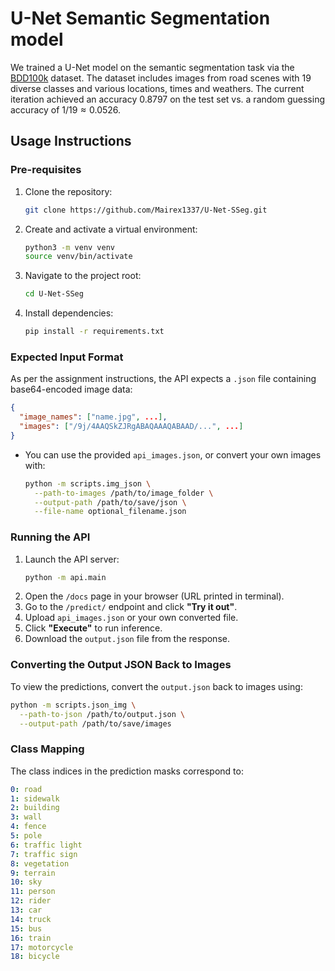 # U-Net Semantic Segmentation model

We trained a U-Net model on the semantic segmentation task via the [BDD100k](https://arxiv.org/abs/1805.04687) dataset. The dataset includes images from road scenes with 19 diverse classes and various locations, times and weathers. The current iteration achieved an accuracy $0.8797$ on the test set vs. a random guessing accuracy of $1/19 \approx 0.0526$.

## Usage Instructions
### Pre-requisites
1. Clone the repository:
   ```bash
   git clone https://github.com/Mairex1337/U-Net-SSeg.git
   ```
2. Create and activate a virtual environment:
   ```bash
   python3 -m venv venv
   source venv/bin/activate
   ```
3. Navigate to the project root:
   ```bash
   cd U-Net-SSeg
   ```
4. Install dependencies:
   ```bash
   pip install -r requirements.txt
   ```

### Expected Input Format

As per the assignment instructions, the API expects a `.json` file containing base64-encoded image data:

```json
{
  "image_names": ["name.jpg", ...],
  "images": ["/9j/4AAQSkZJRgABAQAAAQABAAD/...", ...]
}
```

- You can use the provided `api_images.json`, or convert your own images with:

  ```bash
  python -m scripts.img_json \
    --path-to-images /path/to/image_folder \
    --output-path /path/to/save/json \
    --file-name optional_filename.json
  ```

### Running the API

1. Launch the API server:
   ```bash
   python -m api.main
   ```
2. Open the `/docs` page in your browser (URL printed in terminal).
3. Go to the `/predict/` endpoint and click **"Try it out"**.
4. Upload `api_images.json` or your own converted file.
5. Click **"Execute"** to run inference.
6. Download the `output.json` file from the response.


### Converting the Output JSON Back to Images

To view the predictions, convert the `output.json` back to images using:

```bash
python -m scripts.json_img \
  --path-to-json /path/to/output.json \
  --output-path /path/to/save/images
```

### Class Mapping

The class indices in the prediction masks correspond to:

```yaml
0: road
1: sidewalk
2: building
3: wall
4: fence
5: pole
6: traffic light
7: traffic sign
8: vegetation
9: terrain
10: sky
11: person
12: rider
13: car
14: truck
15: bus
16: train
17: motorcycle
18: bicycle
```